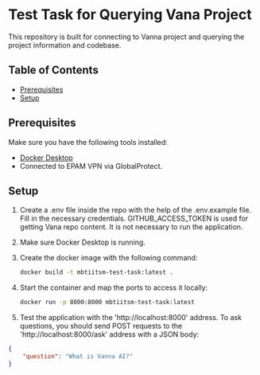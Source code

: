# Test Task for Querying Vana Project

This repository is built for connecting to Vanna project and querying the project information and codebase.

## Table of Contents
- [Prerequisites](#prerequisites)
- [Setup](#setup)

## Prerequisites

Make sure you have the following tools installed:
- [Docker Desktop](https://www.docker.com/products/docker-desktop/)
- Connected to EPAM VPN via GlobalProtect.

## Setup

1. Create a .env file inside the repo with the help of the .env.example file. Fill in the necessary credentials. GITHUB_ACCESS_TOKEN is used for getting Vana repo content. It is not necessary to run the application.

2. Make sure Docker Desktop is running.

3. Create the docker image with the following command:
    ```sh
    docker build -t mbtiitsm-test-task:latest .
    ```

4. Start the container and map the ports to access it locally:
    ```sh
    docker run -p 8000:8000 mbtiitsm-test-task:latest
    ````

5. Test the application with the 'http://localhost:8000' address. To ask questions, you should send POST requests to the 'http://localhost:8000/ask' address with a JSON body:
```json
{
    "question": "What is Vanna AI?"
}
```